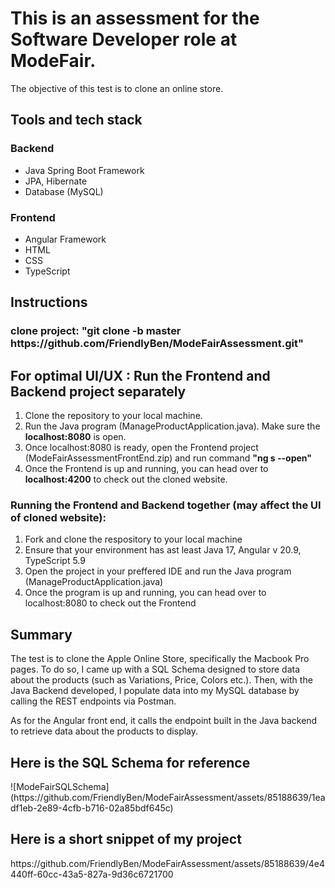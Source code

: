 <h1>
  This is an assessment for the Software Developer role at ModeFair.
</h1>

<p>
  The objective of this test is to clone an online store.
</p>

<h2>
  Tools and tech stack
</h2>
  <h3>
    Backend
  </h3>
  <ul>
  <li>Java Spring Boot Framework</li>
  <li>JPA, Hibernate</li>
  <li>Database (MySQL)</li>    
  </ul>
  <h3>
    Frontend
  </h3>
  <ul>
    <li>Angular Framework</li>
    <li>HTML</li>
    <li>CSS</li>
    <li>TypeScript</li>
  </ul>
<h2>Instructions</h2>
<h3>clone project: "git clone -b master https://github.com/FriendlyBen/ModeFairAssessment.git"</h3>
<h2>For optimal UI/UX : Run the Frontend and Backend project separately </h2>
<ol>
  <li>
    Clone the repository to your local machine.
  </li>
    <li>
    Run the Java program (ManageProductApplication.java). Make sure the <b>localhost:8080</b> is open.
  </li>
  <li>
    Once localhost:8080 is ready, open the Frontend project (ModeFairAssessmentFrontEnd.zip) and run command <b>"ng s --open"</b>
  </li>
  <li>
    Once the Frontend is up and running, you can head over to <b>localhost:4200</b> to check out the cloned website.
  </li>
</ol>
<h3>Running the Frontend and Backend together (may affect the UI of cloned website): </h3>
<ol>
  <li>Fork and clone the respository to your local machine</li>
  <li>Ensure that your environment has ast least Java 17, Angular v 20.9, TypeScript 5.9</li>
  <li>Open the project in your preffered IDE and run the Java program (ManageProductApplication.java)</li>
  <li>Once the program is up and running, you can head over to localhost:8080 to check out the Frontend</li>
</ol>
<h2>Summary</h2>
<p>The test is to clone the Apple Online Store, specifically the Macbook Pro pages. To do so, I came up with a SQL Schema designed to store data about the products (such as Variations, Price, Colors etc.). 
  Then, with the Java Backend developed, I populate data into my MySQL database by calling the REST endpoints via Postman.</p>
  <p>
    As for the Angular front end, it calls the endpoint built in the Java backend to retrieve data about the products to display.
  </p>

  <h2>Here is the SQL Schema for reference</h2>
  ![ModeFairSQLSchema](https://github.com/FriendlyBen/ModeFairAssessment/assets/85188639/1eadf1eb-2e89-4cfb-b716-02a85bdf645c)

<h2>Here is a short snippet of my project</h2>
https://github.com/FriendlyBen/ModeFairAssessment/assets/85188639/4e4440ff-60cc-43a5-827a-9d36c6721700

